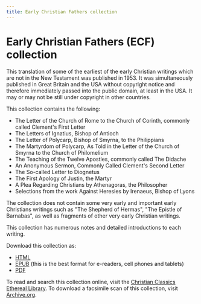```yaml
---
title: Early Christian Fathers collection
---
```


# Early Christian Fathers (ECF) collection

This translation of some of the earliest of the early Christian writings which are not in the New Testament was published in 1953. It was simultaneously published in Great Britain and the USA without copyright notice and therefore immediately passed into the public domain, at least in the USA. It may or may not be still under copyright in other countries.

This collection contains the following:
* The Letter of the Church of Rome to the Church of Corinth, commonly called Clement's First Letter
* The Letters of Ignatius, Bishop of Antioch
* The Letter of Polycarp, Bishop of Smyrna, to the Philippians
* The Martyrdom of Polycarp, As Told in the Letter of the Church of Smyrna to the Church of Philomelium
* The Teaching of the Twelve Apostles, commonly called The Didache
* An Anonymous Sermon, Commonly Called Clement's Second Letter
* The So-called Letter to Diognetus
* The First Apology of Justin, the Martyr
* A Plea Regarding Christians by Athenagoras, the Philosopher
* Selections from the work Against Heresies by Irenaeus, Bishop of Lyons

The collection does not contain some very early and important early Christians writings such as "The Shepherd of Hermas", "The Epistle of Barnabas", as well as fragments of other very early Christian writings.

This collection has numerous notes and detailed introductions to each writing. 

Download this collection as:
* [HTML](earlychristianfathers.html)
* [EPUB](earlychristianfathers.epub) (this is the best format for e-readers, cell phones and tablets)
* [PDF](earlychristianfathers.pdf)

To read and search this collection online, visit the [Christian Classics Ethereal Library](http://www.ccel.org/ccel/richardson/fathers.i.html).
To download a facsimile scan of this collection, visit [Archive.org](https://archive.org/details/LCC1_ECF).

